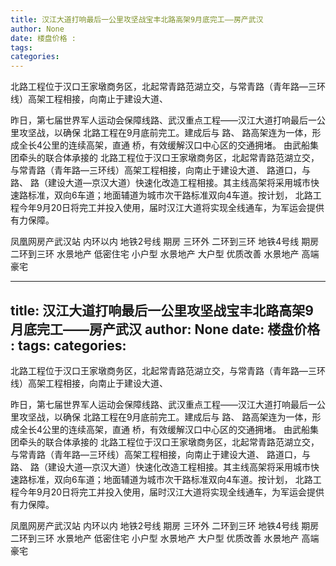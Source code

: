 ```yaml
---
title: 汉江大道打响最后一公里攻坚战宝丰北路高架9月底完工——房产武汉
author: None
date: 楼盘价格 : 
tags: 
categories: 
---
```

北路工程位于汉口王家墩商务区，北起常青路范湖立交，与常青路（青年路—三环线）高架工程相接，向南止于建设大道、
<!-- more -->
昨日，第七届世界军人运动会保障线路、武汉重点工程——汉江大道打响最后一公里攻坚战，以确保
北路工程在9月底前完工。建成后与
路、
路高架连为一体，形成全长4公里的连续高架，直通
桥，有效缓解汉口中心区的交通拥堵。
由武船集团牵头的联合体承接的
北路工程位于汉口王家墩商务区，北起常青路范湖立交，与常青路（青年路—三环线）高架工程相接，向南止于建设大道、
路道口，与
路、
路（建设大道—京汉大道）快速化改造工程相接。其主线高架将采用城市快速路标准，双向6车道；地面辅道为城市次干路标准双向4车道。按计划，
北路工程今年9月20日将完工并投入使用，届时汉江大道将实现全线通车，为军运会提供有力保障。
                        
                        
                        
                        
                                        
                    
                    
                
                    
                    
                    
                
                    
                
凤凰网房产武汉站
内环以内 地铁2号线
期房 三环外
二环到三环 地铁4号线
期房 二环到三环
水景地产 低密住宅
小户型 水景地产
大户型 优质改善
水景地产 高端豪宅
	                        
	                    
	                        
	                    
---
title: 汉江大道打响最后一公里攻坚战宝丰北路高架9月底完工——房产武汉
author: None
date: 楼盘价格 : 
tags: 
categories: 
---
北路工程位于汉口王家墩商务区，北起常青路范湖立交，与常青路（青年路—三环线）高架工程相接，向南止于建设大道、
<!-- more -->
昨日，第七届世界军人运动会保障线路、武汉重点工程——汉江大道打响最后一公里攻坚战，以确保
北路工程在9月底前完工。建成后与
路、
路高架连为一体，形成全长4公里的连续高架，直通
桥，有效缓解汉口中心区的交通拥堵。
由武船集团牵头的联合体承接的
北路工程位于汉口王家墩商务区，北起常青路范湖立交，与常青路（青年路—三环线）高架工程相接，向南止于建设大道、
路道口，与
路、
路（建设大道—京汉大道）快速化改造工程相接。其主线高架将采用城市快速路标准，双向6车道；地面辅道为城市次干路标准双向4车道。按计划，
北路工程今年9月20日将完工并投入使用，届时汉江大道将实现全线通车，为军运会提供有力保障。
                        
                        
                        
                        
                                        
                    
                    
                
                    
                    
                    
                
                    
                
凤凰网房产武汉站
内环以内 地铁2号线
期房 三环外
二环到三环 地铁4号线
期房 二环到三环
水景地产 低密住宅
小户型 水景地产
大户型 优质改善
水景地产 高端豪宅
	                        
	                    
	                        
	                    
